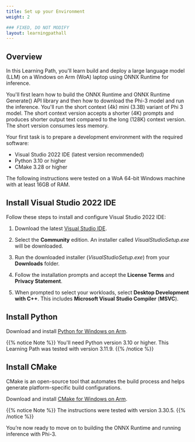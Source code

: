 ```yaml
---
title: Set up your Environment
weight: 2

### FIXED, DO NOT MODIFY
layout: learningpathall
---
```


## Overview

In this Learning Path, you'll learn build and deploy a large language model (LLM) on a Windows on Arm (WoA) laptop using ONNX Runtime for inference. 

You'll first learn how to build the ONNX Runtime and ONNX Runtime Generate() API library and then how to download the Phi-3 model and run the inference. You'll run the short context (4k) mini (3.3B) variant of Phi 3 model. The short context version accepts a shorter (4K) prompts and produces shorter output text compared to the long (128K) context version. The short version consumes less memory.

Your first task is to prepare a development environment with the required software:

- Visual Studio 2022 IDE (latest version recommended)
- Python 3.10 or higher
- CMake 3.28 or higher

The following instructions were tested on a WoA 64-bit Windows machine with at least 16GB of RAM.

## Install Visual Studio 2022 IDE

Follow these steps to install and configure Visual Studio 2022 IDE:

1. Download the latest [Visual Studio IDE](https://visualstudio.microsoft.com/downloads/). 

2. Select the **Community** edition. An installer called *VisualStudioSetup.exe* will be downloaded.

3. Run the downloaded installer (*VisualStudioSetup.exe*) from your **Downloads** folder.

4. Follow the installation prompts and accept the **License Terms** and **Privacy Statement**.

5. When prompted to select your workloads, select **Desktop Development with C++**. This includes **Microsoft Visual Studio Compiler** (**MSVC**).

## Install Python

Download and install [Python for Windows on Arm](/install-guides/py-woa).

{{% notice Note %}}
You'll need Python version 3.10 or higher. This Learning Path was tested with version 3.11.9.
{{% /notice %}}

## Install CMake

CMake is an open-source tool that automates the build process and helps generate platform-specific build configurations.

Download and install [CMake for Windows on Arm](/install-guides/cmake).

{{% notice Note %}}
The instructions were tested with version 3.30.5.
{{% /notice %}}

You’re now ready to move on to building the ONNX Runtime and running inference with Phi-3.
